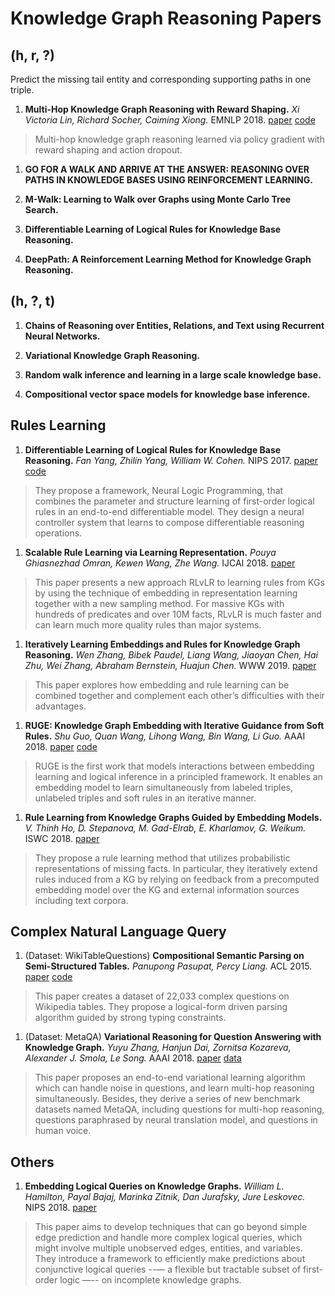 # Knowledge Graph Reasoning Papers

## (h, r, ?)
Predict the missing tail entity and corresponding supporting paths in one triple.

1. **Multi-Hop Knowledge Graph Reasoning with Reward Shaping.** *Xi Victoria Lin, Richard Socher, Caiming Xiong.* EMNLP 2018. [paper](https://aclweb.org/anthology/D18-1362) [code](https://github.com/salesforce/MultiHopKG)
  > Multi-hop knowledge graph reasoning learned via policy gradient with reward shaping and action dropout.

1. **GO FOR A WALK AND ARRIVE AT THE ANSWER: REASONING OVER PATHS IN KNOWLEDGE BASES USING REINFORCEMENT LEARNING.**

1. **M-Walk: Learning to Walk over Graphs using Monte Carlo Tree Search.**

1. **Differentiable Learning of Logical Rules for Knowledge Base Reasoning.**

1. **DeepPath: A Reinforcement Learning Method for Knowledge Graph Reasoning.**







## (h, ?, t)

1. **Chains of Reasoning over Entities, Relations, and Text using Recurrent Neural Networks.**

1. **Variational Knowledge Graph Reasoning.**

1. **Random walk inference and learning in a large scale knowledge base.**

1. **Compositional vector space models for knowledge base inference.**





## Rules Learning

1. **Differentiable Learning of Logical Rules for Knowledge Base Reasoning.** *Fan Yang, Zhilin Yang, William W. Cohen.* NIPS 2017. [paper](https://papers.nips.cc/paper/6826-differentiable-learning-of-logical-rules-for-knowledge-base-reasoning.pdf) [code](https://github.com/fanyangxyz/Neural-LP)
  > They propose a framework, Neural Logic Programming, that combines the parameter and structure learning of first-order logical rules in an end-to-end differentiable model. They design a neural controller system that learns to compose differentiable reasoning operations.

1. **Scalable Rule Learning via Learning Representation.** *Pouya Ghiasnezhad Omran, Kewen Wang, Zhe Wang.* IJCAI 2018. [paper](https://www.ijcai.org/proceedings/2018/0297.pdf)
  > This paper presents a new approach RLvLR to learning rules from KGs by using the technique of embedding in representation learning together with a new sampling method. For massive KGs with hundreds of predicates and over 10M facts, RLvLR is much faster and can learn much more quality rules than major systems.

1. **Iteratively Learning Embeddings and Rules for Knowledge Graph Reasoning.** *Wen Zhang, Bibek Paudel, Liang Wang, Jiaoyan Chen, Hai Zhu, Wei Zhang, Abraham Bernstein, Huajun Chen.* WWW 2019. [paper](https://arxiv.org/pdf/1903.08948.pdf)
  > This paper explores how embedding and rule learning can be combined together and complement each other’s difficulties with their advantages.

1. **RUGE: Knowledge Graph Embedding with Iterative Guidance from Soft Rules.** *Shu Guo, Quan Wang, Lihong Wang, Bin Wang, Li Guo.* AAAI 2018. [paper](https://arxiv.org/pdf/1711.11231.pdf) [code](https://github.com/iieir-km/RUGE)
  > RUGE is the first work that models interactions between embedding learning and logical inference in a principled framework. It enables an embedding model to learn simultaneously from labeled triples, unlabeled triples and soft rules in an iterative manner.

1. **Rule Learning from Knowledge Graphs Guided by Embedding Models.** *V. Thinh Ho, D. Stepanova, M. Gad-Elrab, E. Kharlamov, G. Weikum.* ISWC 2018. [paper](https://people.mpi-inf.mpg.de/~dstepano/conferences/ISWC2018/paper/ISWC2018paper.pdf)
  > They propose a rule learning method that utilizes probabilistic representations of missing facts. In particular, they iteratively extend rules induced from a KG by relying on feedback from a precomputed embedding model over the KG and external information sources including text corpora.





## Complex Natural Language Query

1. (Dataset: WikiTableQuestions) **Compositional Semantic Parsing on Semi-Structured Tables.** *Panupong Pasupat, Percy Liang.* ACL 2015. [paper](https://aclweb.org/anthology/P15-1142) [code](https://github.com/ppasupat/WikiTableQuestions)
  > This paper creates a dataset of 22,033 complex questions on Wikipedia tables. They propose a logical-form driven parsing algorithm guided by strong typing constraints.

1. (Dataset: MetaQA) **Variational Reasoning for Question Answering with Knowledge Graph.** *Yuyu Zhang, Hanjun Dai, Zornitsa Kozareva, Alexander J. Smola, Le Song.* AAAI 2018. [paper](https://arxiv.org/pdf/1709.04071.pdf) [data](https://github.com/yuyuz/MetaQA)
  > This paper proposes an end-to-end variational learning algorithm which can handle noise in questions, and learn multi-hop reasoning simultaneously. Besides, they derive a series of new benchmark datasets named MetaQA, including questions for multi-hop reasoning, questions paraphrased by neural translation model, and questions in human voice.





## Others

1. **Embedding Logical Queries on Knowledge Graphs.** *William L. Hamilton, Payal Bajaj, Marinka Zitnik, Dan Jurafsky, Jure Leskovec.* NIPS 2018. [paper](http://papers.nips.cc/paper/7473-embedding-logical-queries-on-knowledge-graphs.pdf)
  > This paper aims to develop techniques that can go beyond simple edge prediction and handle more complex logical queries, which might involve multiple unobserved edges, entities, and variables. They introduce a framework to efficiently make predictions about conjunctive logical queries --— a flexible but tractable subset of first-order logic —-- on incomplete knowledge graphs.
